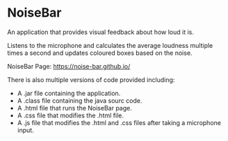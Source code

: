 # NoiseBar
An application that provides visual feedback about how loud it is.

Listens to the microphone and calculates the average loudness multiple times a second and updates coloured boxes based on the noise.

NoiseBar Page: https://noise-bar.github.io/

There is also multiple versions of code provided including:
* A .jar file containing the application.
* A .class file containing the java sourc code.
* A .html file that runs the NoiseBar page.
* A .css file that modifies the .html file.
* A .js file that modifies the .html and .css files after taking a microphone input.
